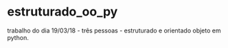 # estruturado_oo_py
trabalho do dia 19/03/18 - três pessoas - estruturado e orientado objeto em python. 
